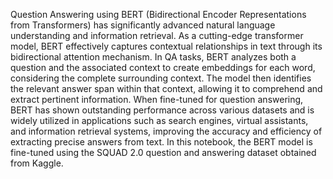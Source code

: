 Question Answering using BERT (Bidirectional Encoder Representations from Transformers) has significantly advanced natural language understanding and information retrieval. As a cutting-edge transformer model, BERT effectively captures contextual relationships in text through its bidirectional attention mechanism. In QA tasks, BERT analyzes both a question and the associated context to create embeddings for each word, considering the complete surrounding context. The model then identifies the relevant answer span within that context, allowing it to comprehend and extract pertinent information. When fine-tuned for question answering, BERT has shown outstanding performance across various datasets and is widely utilized in applications such as search engines, virtual assistants, and information retrieval systems, improving the accuracy and efficiency of extracting precise answers from text. In this notebook, the BERT model is fine-tuned using the SQUAD 2.0 question and answering dataset obtained from Kaggle.
